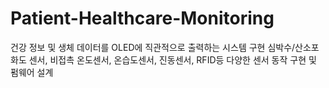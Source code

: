 # Patient-Healthcare-Monitoring
건강 정보 및 생체 데이터를 OLED에 직관적으로 출력하는 시스템 구현 심박수/산소포화도 센서, 비접촉 온도센서, 온습도센서, 진동센서, RFID등 다양한 센서 동작 구현 및 펌웨어 설계
